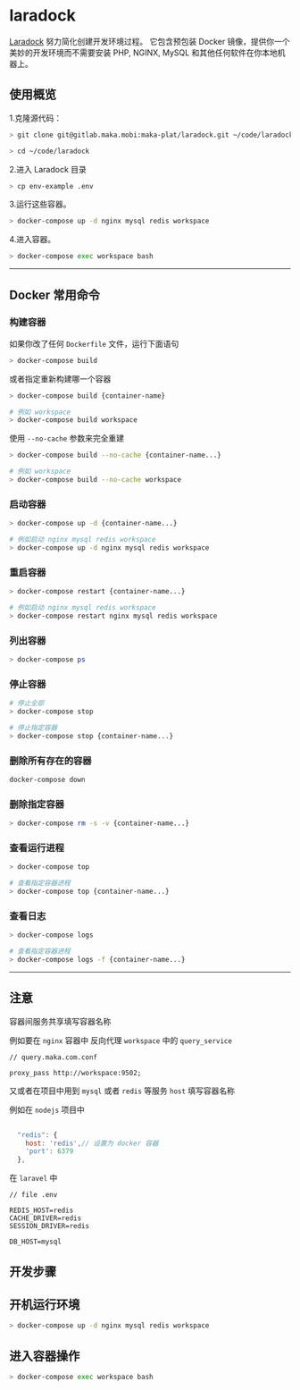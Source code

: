 # laradock

[Laradock](http://laradock.io/) 努力简化创建开发环境过程。 它包含预包装 Docker 镜像，提供你一个美妙的开发环境而不需要安装 PHP, NGINX, MySQL 和其他任何软件在你本地机器上。

<extoc></extoc>

## 使用概览

1.克隆源代码：

```bash
> git clone git@gitlab.maka.mobi:maka-plat/laradock.git ~/code/laradock

> cd ~/code/laradock
```


2.进入 Laradock 目录

```bash
> cp env-example .env
```

3.运行这些容器。

```bash
> docker-compose up -d nginx mysql redis workspace
```

4.进入容器。

```bash
> docker-compose exec workspace bash
```

---

## Docker 常用命令

### 构建容器

如果你改了任何 `Dockerfile` 文件，运行下面语句

```bash
> docker-compose build
```

或者指定重新构建哪一个容器

```bash
> docker-compose build {container-name}

# 例如 workspace
> docker-compose build workspace
```

使用 `--no-cache` 参数来完全重建

```bash
> docker-compose build --no-cache {container-name...}

# 例如 workspace
> docker-compose build --no-cache workspace
```

### 启动容器

```bash
> docker-compose up -d {container-name...} 

# 例如启动 nginx mysql redis workspace
> docker-compose up -d nginx mysql redis workspace
```

### 重启容器

```bash
> docker-compose restart {container-name...} 

# 例如启动 nginx mysql redis workspace
> docker-compose restart nginx mysql redis workspace
```

### 列出容器

```bash
> docker-compose ps
```

### 停止容器

```bash
# 停止全部
> docker-compose stop

# 停止指定容器
> docker-compose stop {container-name...}

```

### 删除所有存在的容器

```bash
docker-compose down
```

### 删除指定容器

```bash
> docker-compose rm -s -v {container-name...}
```

### 查看运行进程

```bash
> docker-compose top

# 查看指定容器进程
> docker-compose top {container-name...}
```

### 查看日志

```bash
> docker-compose logs

# 查看指定容器进程
> docker-compose logs -f {container-name...}
```

---

## 注意

容器间服务共享填写容器名称

例如要在 `nginx` 容器中 反向代理 `workspace` 中的 `query_service`

```nginx
// query.maka.com.conf

proxy_pass http://workspace:9502;

```

又或者在项目中用到 `mysql` 或者 `redis` 等服务 `host` 填写容器名称

例如在 `nodejs` 项目中

```js
  
  "redis": {
    host: 'redis',// 设置为 docker 容器
    'port': 6379
  },

```

在 `laravel` 中

```
// file .env

REDIS_HOST=redis
CACHE_DRIVER=redis
SESSION_DRIVER=redis

DB_HOST=mysql
```


## 开发步骤

## 开机运行环境

```bash
> docker-compose up -d nginx mysql redis workspace
```

## 进入容器操作

```bash
> docker-compose exec workspace bash
```


